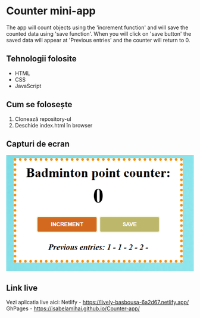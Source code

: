 # Counter mini-app

The app will count objects using the 'increment function' and will save the counted data using 'save function'. When you will click on 'save button' the saved data will appear at 'Previous entries' and the counter will return to 0.

## Tehnologii folosite

- HTML
- CSS
- JavaScript

## Cum se folosește

1. Clonează repository-ul
2. Deschide index.html în browser

## Capturi de ecran

![SS with the app](image.png)

## Link live

Vezi aplicatia live aici:
Netlify - https://lively-basbousa-6a2d67.netlify.app/ 
GhPages - https://isabelamihai.github.io/Counter-app/
